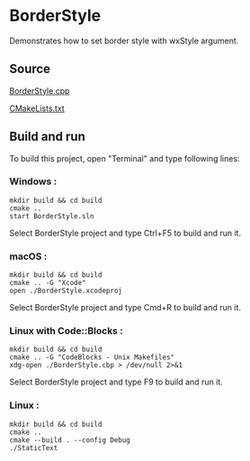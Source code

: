 # BorderStyle

Demonstrates how to set border style with wxStyle argument.

## Source

[BorderStyle.cpp](BorderStyle.cpp)

[CMakeLists.txt](CMakeLists.txt)

## Build and run

To build this project, open "Terminal" and type following lines:

### Windows :

``` shell
mkdir build && cd build
cmake .. 
start BorderStyle.sln
```

Select BorderStyle project and type Ctrl+F5 to build and run it.

### macOS :

``` shell
mkdir build && cd build
cmake .. -G "Xcode"
open ./BorderStyle.xcodeproj
```

Select BorderStyle project and type Cmd+R to build and run it.

### Linux with Code::Blocks :

``` shell
mkdir build && cd build
cmake .. -G "CodeBlocks - Unix Makefiles"
xdg-open ./BorderStyle.cbp > /dev/null 2>&1
```

Select BorderStyle project and type F9 to build and run it.

### Linux :

``` shell
mkdir build && cd build
cmake .. 
cmake --build . --config Debug
./StaticText
```
